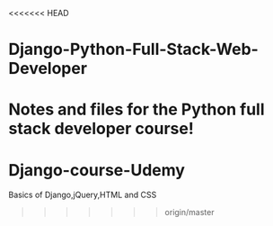 <<<<<<< HEAD
# Django-Python-Full-Stack-Web-Developer
Notes and files for the Python full stack developer course!
=======
# Django-course-Udemy
Basics of Django,jQuery,HTML and CSS
>>>>>>> origin/master
